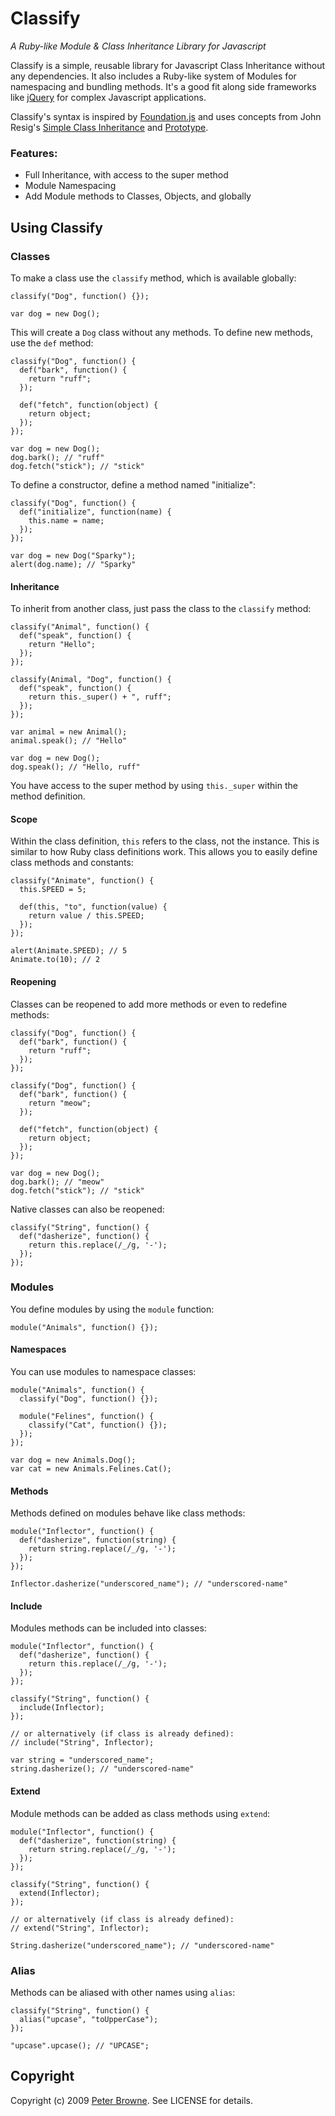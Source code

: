 Classify
========

_A Ruby-like Module & Class Inheritance Library for Javascript_

Classify is a simple, reusable library for Javascript Class Inheritance without any dependencies. It also includes a Ruby-like system of Modules for namespacing and bundling methods. It's a good fit along side frameworks like [jQuery](http://jquery.com/) for complex Javascript applications.

Classify's syntax is inspired by [Foundation.js](http://github.com/grockit/june/blob/master/vendor/foundation.js) and uses concepts from John Resig's [Simple Class Inheritance](http://ejohn.org/blog/simple-javascript-inheritance/) and [Prototype](http://www.prototypejs.org/).

### Features:

* Full Inheritance, with access to the super method
* Module Namespacing
* Add Module methods to Classes, Objects, and globally


Using Classify
--------------
  
### Classes

To make a class use the `classify` method, which is available globally:

    classify("Dog", function() {});
    
    var dog = new Dog();

This will create a `Dog` class without any methods. To define new methods, use the `def` method:

    classify("Dog", function() {
      def("bark", function() {
        return "ruff";
      });
      
      def("fetch", function(object) {
        return object;
      });
    });
    
    var dog = new Dog();
    dog.bark(); // "ruff"
    dog.fetch("stick"); // "stick"
  
To define a constructor, define a method named "initialize":

    classify("Dog", function() {
      def("initialize", function(name) {
        this.name = name;
      });
    });
    
    var dog = new Dog("Sparky");
    alert(dog.name); // "Sparky"
  
#### Inheritance

To inherit from another class, just pass the class to the `classify` method:

    classify("Animal", function() {
      def("speak", function() {
        return "Hello";
      });
    });
    
    classify(Animal, "Dog", function() {
      def("speak", function() {
        return this._super() + ", ruff";
      });
    });
    
    var animal = new Animal();
    animal.speak(); // "Hello"
    
    var dog = new Dog();
    dog.speak(); // "Hello, ruff"
  
You have access to the super method by using `this._super` within the method definition.

#### Scope

Within the class definition, `this` refers to the class, not the instance. This is similar to how Ruby class definitions work. This allows you to easily define class methods and constants:

    classify("Animate", function() {
      this.SPEED = 5;
      
      def(this, "to", function(value) {
        return value / this.SPEED;
      });
    });
    
    alert(Animate.SPEED); // 5
    Animate.to(10); // 2

#### Reopening

Classes can be reopened to add more methods or even to redefine methods:

    classify("Dog", function() {
      def("bark", function() {
        return "ruff";
      });
    });
    
    classify("Dog", function() {
      def("bark", function() {
        return "meow";
      });
      
      def("fetch", function(object) {
        return object;
      });
    });
    
    var dog = new Dog();
    dog.bark(); // "meow"
    dog.fetch("stick"); // "stick"
    
Native classes can also be reopened:

    classify("String", function() {
      def("dasherize", function() {
        return this.replace(/_/g, '-');
      });
    });
    
### Modules

You define modules by using the `module` function:

    module("Animals", function() {});
    
#### Namespaces

You can use modules to namespace classes:

    module("Animals", function() {
      classify("Dog", function() {});
      
      module("Felines", function() {
        classify("Cat", function() {});
      });
    });
    
    var dog = new Animals.Dog();
    var cat = new Animals.Felines.Cat();
    
#### Methods

Methods defined on modules behave like class methods:

    module("Inflector", function() {
      def("dasherize", function(string) {
        return string.replace(/_/g, '-');
      });
    });
    
    Inflector.dasherize("underscored_name"); // "underscored-name"
    
#### Include

Modules methods can be included into classes:

    module("Inflector", function() {
      def("dasherize", function() {
        return this.replace(/_/g, '-');
      });
    });
    
    classify("String", function() {
      include(Inflector);
    });
    
    // or alternatively (if class is already defined):
    // include("String", Inflector);
    
    var string = "underscored_name";
    string.dasherize(); // "underscored-name"
    
#### Extend

Module methods can be added as class methods using `extend`:

    module("Inflector", function() {
      def("dasherize", function(string) {
        return string.replace(/_/g, '-');
      });
    });
    
    classify("String", function() {
      extend(Inflector);
    });
    
    // or alternatively (if class is already defined):
    // extend("String", Inflector);
    
    String.dasherize("underscored_name"); // "underscored-name"
    
### Alias

Methods can be aliased with other names using `alias`:

    classify("String", function() {
      alias("upcase", "toUpperCase");
    });
    
    "upcase".upcase(); // "UPCASE";
  

Copyright
---------

Copyright (c) 2009 [Peter Browne](http://petebrowne.com). See LICENSE for details.